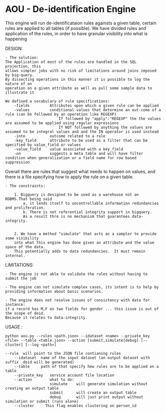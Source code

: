 # AOU - De-identification Engine

This engine will run de-identificataion rules againsts a given table, certain rules
are applied to all tables (if possible).  We have divided rules and application of
the rules, in order to have granular visibility into what is happening

DESIGN:

    - The solution:
    The Application of most of the rules are handled in the SQL projection, this
    allows simpler jobs with no risk of limitations around joins imposed by big-query.
    By dissecting operations in this manner it is possible to log the nature of an
    operation on a given attribute as well as pull some sample data to illustrate it

    We defined a vocabulary of rule specifications:
        -fields         Attributes upon which a given rule can be applied
        -values         conditional values that determine an out-come of a rule (can be followed by an operation like REGEXP)
                            If followed by "apply":"REGEXP" the the values are assumed to be applied using regular expressions
                            If NOT followed by anything the values are assumed to be integral values and and the IN operator is used instead
        -into           outcome related to a rule
        -key_field      attribute to be used as a filter that can be specified by value_field or values
        -value_field    value associated with a key_field
        -on             suggests a meta table and will have filter condition when generalization or a field name for row based suppression


   Overall there are rules that suggest what needs to happen on values, and there
    is a file specifying how to apply the rule on a given table.

    - The constraints:

        1. Bigquery is designed to be used as a warehouse not an RDBMS.That being said
            a. it lends itself to uncontrollable information redundancies and proliferation.
            b. There is not referential integrity support in bigquery.
            As a result thre is no mechanism that guarantees data-integrity.


        2. We have a method "simulate" that acts as a sampler to provide some visibility
        into what this engine has done given an attribute and the value space of the data.
        This potentially adds to data redundancies.  It must remain internal.

LIMITATIONS:

    - The engine is not able to validate the rules without having to submit the job

    - The engine can not simulate complex cases, its intent is to help by providing information about basic scenarios.

    - The engine does not resolve issues of consistency with data for instance:
    if a record has M,F on two fields for gender ... this issue is out of the scope of deid.
    Because it relates to data-integrity.

USAGE :

    python aou.py --rules <path.json> --idataset <name> --private_key <file> --table <table.json> --action [submit,simulate|debug] [--cluster] [--log <path>]

    --rule  will point to the JSON file contianing rules
        --idataset  name of the input dataset (an output dataset with suffix _deid will be generated)
        --table     path of that specify how rules are to be applied on a table
        --private_key   service account file location
        --action        what to do:
                        simulate    will generate simulation without creating an output table
                        submit      will create an output table
                        debug       will just print output without simulation or submit (runs alone)
        --cluster     This flag enables clustering on person_id
